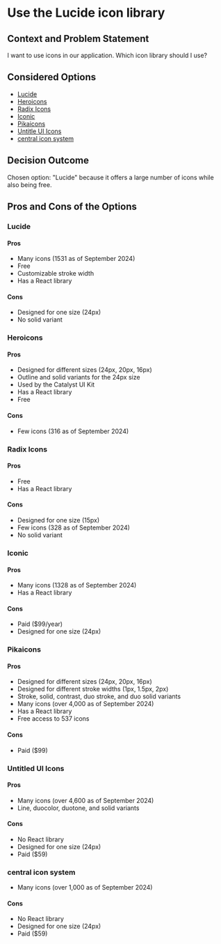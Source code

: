 # Use the Lucide icon library

## Context and Problem Statement

I want to use icons in our application. Which icon library should I use?

## Considered Options

- [Lucide](https://lucide.dev/)
- [Heroicons](https://heroicons.com/)
- [Radix Icons](https://www.radix-ui.com/icons)
- [Iconic](https://iconic.app/)
- [Pikaicons](https://pikaicons.com/)
- [Untitle UI Icons](https://untitledicons.com/)
- [central icon system](https://iconists.co/central)

## Decision Outcome

Chosen option: "Lucide" because it offers a large number of icons while also being free.

## Pros and Cons of the Options

### Lucide

#### Pros

- Many icons (1531 as of September 2024)
- Free
- Customizable stroke width
- Has a React library

#### Cons

- Designed for one size (24px)
- No solid variant

### Heroicons

#### Pros

- Designed for different sizes (24px, 20px, 16px)
- Outline and solid variants for the 24px size
- Used by the Catalyst UI Kit
- Has a React library
- Free

#### Cons

- Few icons (316 as of September 2024)

### Radix Icons

#### Pros

- Free
- Has a React library

#### Cons

- Designed for one size (15px)
- Few icons (328 as of September 2024)
- No solid variant

### Iconic

#### Pros

- Many icons (1328 as of September 2024)
- Has a React library

#### Cons

- Paid ($99/year)
- Designed for one size (24px)

### Pikaicons

#### Pros

- Designed for different sizes (24px, 20px, 16px)
- Designed for different stroke widths (1px, 1.5px, 2px)
- Stroke, solid, contrast, duo stroke, and duo solid variants
- Many icons (over 4,000 as of September 2024)
- Has a React library
- Free access to 537 icons

#### Cons

- Paid ($99)

### Untitled UI Icons

#### Pros

- Many icons (over 4,600 as of September 2024)
- Line, duocolor, duotone, and solid variants

#### Cons

- No React library
- Designed for one size (24px)
- Paid ($59)

### central icon system

- Many icons (over 1,000 as of September 2024)

#### Cons

- No React library
- Designed for one size (24px)
- Paid ($59)
